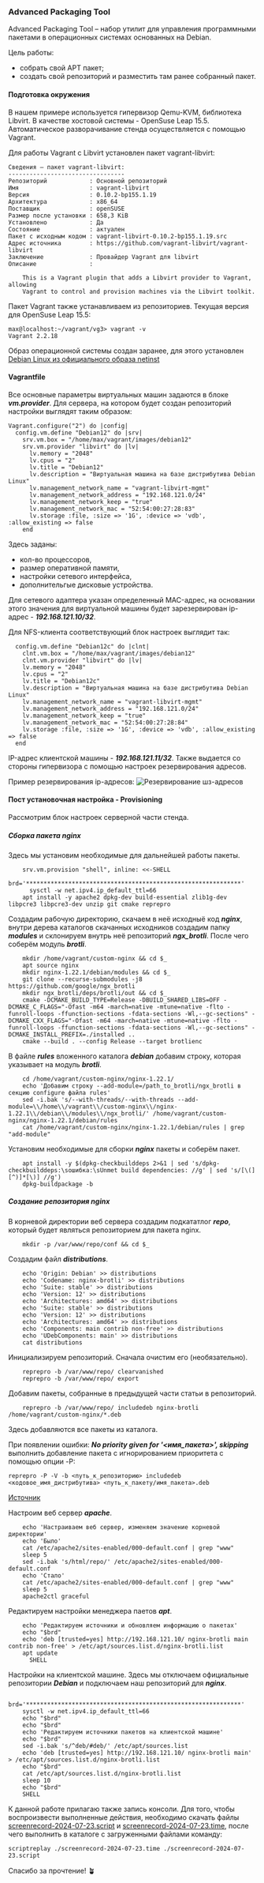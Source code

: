 ### Advanced Packaging Tool
Advanced Packaging Tool – набор утилит для управления программными пакетами в операционных системах основанных на Debian.

Цель работы:
  - собрать свой APT пакет;
  - cоздать свой репозиторий и разместить там ранее собранный пакет.

#### Подготовка окружения
В нашем примере используется гипервизор Qemu-KVM, библиотека Libvirt. В качестве хостовой системы - OpenSuse Leap 15.5. Автоматическое разворачивание стенда осуществляется с помощью Vagrant.

Для работы Vagrant с Libvirt установлен пакет vagrant-libvirt:
```
Сведения — пакет vagrant-libvirt:
---------------------------------
Репозиторий            : Основной репозиторий
Имя                    : vagrant-libvirt
Версия                 : 0.10.2-bp155.1.19
Архитектура            : x86_64
Поставщик              : openSUSE
Размер после установки : 658,3 KiB
Установлено            : Да
Состояние              : актуален
Пакет с исходным кодом : vagrant-libvirt-0.10.2-bp155.1.19.src
Адрес источника        : https://github.com/vagrant-libvirt/vagrant-libvirt
Заключение             : Провайдер Vagrant для libvirt
Описание               : 

    This is a Vagrant plugin that adds a Libvirt provider to Vagrant, allowing
    Vagrant to control and provision machines via the Libvirt toolkit.
```
Пакет Vagrant также устанавливаем из репозиториев. Текущая версия для OpenSuse Leap 15.5:
```
max@localhost:~/vagrant/vg3> vagrant -v
Vagrant 2.2.18
```
Образ операционной системы создан заранее, для этого установлен [Debian Linux из официального образа netinst](https://www.debian.org/distrib/netinst)

#### Vagrantfile
Все основные параметры виртуальных машин задаются в блоке ***vm.provider***. Для сервера, на котором будет создан репозиторий настройки выглядят таким образом:
```
Vagrant.configure("2") do |config|
  config.vm.define "Debian12" do |srv|
    srv.vm.box = "/home/max/vagrant/images/debian12"
    srv.vm.provider "libvirt" do |lv|
      lv.memory = "2048"
      lv.cpus = "2"
      lv.title = "Debian12"
      lv.description = "Виртуальная машина на базе дистрибутива Debian Linux"
      lv.management_network_name = "vagrant-libvirt-mgmt"
      lv.management_network_address = "192.168.121.0/24"
      lv.management_network_keep = "true"
      lv.management_network_mac = "52:54:00:27:28:83"
      lv.storage :file, :size => '1G', :device => 'vdb', :allow_existing => false
    end
```
Здесь заданы:
  - кол-во процессоров,
  - размер оперативной памяти,
  - настройки сетевого интерфейса,
  - дополнительгые дисковые устройства.

Для сетевого адаптера указан определенный MAC-адрес, на основании этого значения для виртуальной машины будет зарезервирован ip-адрес - ***192.168.121.10/32***.

Для NFS-клиента соответствующий блок настроек выглядит так:
```
  config.vm.define "Debian12c" do |clnt|
    clnt.vm.box = "/home/max/vagrant/images/debian12"
    clnt.vm.provider "libvirt" do |lv|
    lv.memory = "2048"
    lv.cpus = "2"
    lv.title = "Debian12c"
    lv.description = "Виртуальная машина на базе дистрибутива Debian Linux"
    lv.management_network_name = "vagrant-libvirt-mgmt"
    lv.management_network_address = "192.168.121.0/24"
    lv.management_network_keep = "true"
    lv.management_network_mac = "52:54:00:27:28:84"
    lv.storage :file, :size => '1G', :device => 'vdb', :allow_existing => false
  end
```
IP-адрес клиентской машины - ***192.168.121.11/32***. Также выдается со стороны гипервизора с помощью настроек резервирования адресов.

Пример резервирования ip-адресов:
![Резервирование шз-адресов](mac.png)

#### Пост установочная настройка - Provisioning

Рассмотрим блок настроек серверной части стенда.

##### Сборка пакета nginx

Здесь мы установим необходимые для дальнейшей работы пакеты.

```
    srv.vm.provision "shell", inline: <<-SHELL
      brd='*************************************************************'
      sysctl -w net.ipv4.ip_default_ttl=66
    apt install -y apache2 dpkg-dev build-essential zlib1g-dev libpcre3 libpcre3-dev unzip git cmake reprepro
```
Создадим рабочую директорию, скачаем в неё исходныё код ***nginx***, внутри дерева каталогов скачанных исходников создадим папку ***modules*** и склонируем внутрь неё репозиторий ***ngx_brotli***. После чего соберём модуль ***brotli***. 

```
    mkdir /home/vagrant/custom-nginx && cd $_
    apt source nginx
    mkdir nginx-1.22.1/debian/modules && cd $_
    git clone --recurse-submodules -j8 https://github.com/google/ngx_brotli
    mkdir ngx_brotli/deps/brotli/out && cd $_
    cmake -DCMAKE_BUILD_TYPE=Release -DBUILD_SHARED_LIBS=OFF -DCMAKE_C_FLAGS="-Ofast -m64 -march=native -mtune=native -flto -funroll-loops -ffunction-sections -fdata-sections -Wl,--gc-sections" -DCMAKE_CXX_FLAGS="-Ofast -m64 -march=native -mtune=native -flto -funroll-loops -ffunction-sections -fdata-sections -Wl,--gc-sections" -DCMAKE_INSTALL_PREFIX=./installed ..
    cmake --build . --config Release --target brotlienc
```
В файле ***rules*** вложенного каталога ***debian*** добавим строку, которая указывает на модуль ***brotli***.

```
    cd /home/vagrant/custom-nginx/nginx-1.22.1/
    echo 'Добавим строку --add-module=/path_to_brotli/ngx_brotli в секцию configure файла rules'
    sed -i.bak 's/--with-threads/--with-threads --add-module=\\/home\\/vagrant\\/custom-nginx\\/nginx-1.22.1\\/debian\\/modules\\/ngx_brotli/' /home/vagrant/custom-nginx/nginx-1.22.1/debian/rules
    cat /home/vagrant/custom-nginx/nginx-1.22.1/debian/rules | grep "add-module"
```
Установим необходимые для сборки ***nginx*** пакеты и соберём пакет.

```
    apt install -y $(dpkg-checkbuilddeps 2>&1 | sed 's/dpkg-checkbuilddeps:\sошибка:\sUnmet build dependencies: //g' | sed 's/[\(][^)]*[\)] //g')
    dpkg-buildpackage -b
```

##### Создание репозитория nginx

В корневой директории веб сервера создадим подкататлог ***repo***, который будет являться репозиторием для пакета nginx.
```
    mkdir -p /var/www/repo/conf && cd $_
```
Создадим файл ***distributions***.
```
    echo 'Origin: Debian' >> distributions
    echo 'Codename: nginx-brotli' >> distributions
    echo 'Suite: stable' >> distributions
    echo 'Version: 12' >> distributions
    echo 'Architectures: amd64' >> distributions
    echo 'Suite: stable' >> distributions
    echo 'Version: 12' >> distributions
    echo 'Architectures: amd64' >> distributions
    echo 'Components: main contrib non-free' >> distributions
    echo 'UDebComponents: main' >> distributions
    cat distributions
```
Инициализируем репозиторий. Сначала очистим его (необязательно).
```
    reprepro -b /var/www/repo/ clearvanished
    reprepro -b /var/www/repo/ export
```
Добавим пакеты, собранные в предыдущей части статьи в репозиторий.
```
    reprepro -b /var/www/repo/ includedeb nginx-brotli /home/vagrant/custom-nginx/*.deb
```
Здесь добавляются все пакеты из каталога. 

При появлении ошибки: ***No priority given for '<имя_пакета>', skipping*** выполнить добавление пакета с игнорированием приоритета с помощью опции -P:
```
reprepro -P -V -b <путь_к_репозиторию> includedeb <кодовое_имя_дистрибутива> <путь_к_пакету/имя_пакета>.deb
```
[Источник](https://wiki.astralinux.ru/pages/viewpage.action?pageId=3277393)

Настроим веб сервер ***apache***.
```
    echo 'Настраиваем веб сервер, изменяем значение корневой директории'
    echo 'Было'
    cat /etc/apache2/sites-enabled/000-default.conf | grep "www"
    sleep 5
    sed -i.bak 's/html/repo/' /etc/apache2/sites-enabled/000-default.conf
    echo 'Стало'
    cat /etc/apache2/sites-enabled/000-default.conf | grep "www"
    sleep 5
    apache2ctl graceful
```
Редактируем настройки менеджера паетов ***apt***.
```
    echo 'Редактируем источники и обновляем информацию о пакетах'
    echo "$brd"
    echo 'deb [trusted=yes] http://192.168.121.10/ nginx-brotli main contrib non-free' > /etc/apt/sources.list.d/nginx-brotli.list
    apt update
      SHELL
```

Настройки на клиентской машине. Здесь мы отключаем официальные репозитории ***Debian*** и подключаем наш репозиторий для ***nginx***.

```
    brd='*************************************************************'
    sysctl -w net.ipv4.ip_default_ttl=66
    echo "$brd"
    echo "$brd"
    echo 'Редактируем источники пакетов на клиентской машине'
    echo "$brd"
    sed -i.bak 's/^deb/#deb/' /etc/apt/sources.list
    echo 'deb [trusted=yes] http://192.168.121.10/ nginx-brotli main' > /etc/apt/sources.list.d/nginx-brotli.list
    echo "$brd"
    cat /etc/apt/sources.list.d/nginx-brotli.list
    sleep 10
    echo "$brd"
    SHELL
```

К данной работе прилагаю также запись консоли. Для того, чтобы воспроизвести выполненные действия,
необходимо скачать файлы [screenrecord-2024-07-23.script](screenrecord-2024-07-23.script) и [screenrecord-2024-07-23.time](screenrecord-2024-07-23.time),
после чего выполнить в каталоге с загруженными файлами команду:
```
scriptreplay ./screenrecord-2024-07-23.time ./screenrecord-2024-07-23.script
```
Спасибо за прочтение! :potted_plant:
